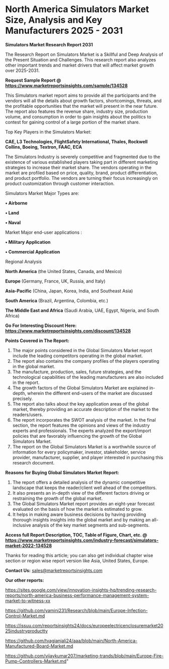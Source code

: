  # North America Simulators Market Size, Analysis and Key Manufacturers 2025 - 2031

<strong>Simulators Market Research Report 2031</strong>

The Research Report on Simulators Market is a Skillful and Deep Analysis of the Present Situation and Challenges. This research report also analyzes other important trends and market drivers that will affect market growth over 2025-2031.

<strong>Request Sample Report @ <a href=https://www.marketreportsinsights.com/sample/134528>https://www.marketreportsinsights.com/sample/134528</a></strong>

This Simulators market report aims to provide all the participants and the vendors will all the details about growth factors, shortcomings, threats, and the profitable opportunities that the market will present in the near future. The report also features the revenue share, industry size, production volume, and consumption in order to gain insights about the politics to contest for gaining control of a large portion of the market share.

Top Key Players in the Simulators Market:

<strong>CAE, L3 Technologies, FlightSafety International, Thales, Rockwell Collins, Boeing, Textron, FAAC, ECA</strong>

The Simulators Industry is severely competitive and fragmented due to the existence of various established players taking part in different marketing strategies to increase their market share. The vendors operating in the market are profiled based on price, quality, brand, product differentiation, and product portfolio. The vendors are turning their focus increasingly on product customization through customer interaction.

Simulators Market Major Types are:

<strong>• Airborne

• Land

• Naval</strong>

Market Major end-user applications :

<strong>• Military Application

• Commercial Application</strong>

Regional Analysis

</u><strong><b>North America</b></strong> (the United States, Canada, and Mexico)

<strong><b>Europe </b></strong>(Germany, France, UK, Russia, and Italy)

<strong><b>Asia-Pacific</b></strong> (China, Japan, Korea, India, and Southeast Asia)

<strong><b>South America</b></strong> (Brazil, Argentina, Colombia, etc.)

<strong><b>The Middle East and Africa</b></strong> (Saudi Arabia, UAE, Egypt, Nigeria, and South Africa)

<strong>Go For Interesting Discount Here: <a href=https://www.marketreportsinsights.com/discount/134528>https://www.marketreportsinsights.com/discount/134528</a></strong>

<strong>Points Covered in The Report:</strong>
<ol>
  <li>The major points considered in the Global Simulators Market report include the leading competitors operating in the global market.</li>
  <li>The report also contains the company profiles of the players operating in the global market.</li>
  <li>The manufacture, production, sales, future strategies, and the technological capabilities of the leading manufacturers are also included in the report.</li>
  <li>The growth factors of the Global Simulators Market are explained in-depth, wherein the different end-users of the market are discussed precisely.</li>
  <li>The report also talks about the key application areas of the global market, thereby providing an accurate description of the market to the readers/users.</li>
  <li>The report incorporates the SWOT analysis of the market. In the final section, the report features the opinions and views of the industry experts and professionals. The experts analyzed the export/import policies that are favorably influencing the growth of the Global Simulators Market.</li>
  <li>The report on the Global Simulators Market is a worthwhile source of information for every policymaker, investor, stakeholder, service provider, manufacturer, supplier, and player interested in purchasing this research document.</li>
</ol>
<strong>Reasons for Buying Global Simulators Market Report:</strong>

<ol>
  <li>The report offers a detailed analysis of the dynamic competitive landscape that keeps the reader/client well ahead of the competitors.</li>
  <li>It also presents an in-depth view of the different factors driving or restraining the growth of the global market.</li>
  <li>The Global Simulators Market report provides an eight-year forecast evaluated on the basis of how the market is estimated to grow.</li>
  <li>It helps in making aware business decisions by having providing thorough insights insights into the global market and by making an all-inclusive analysis of the key market segments and sub-segments.</li>
</ol>
<strong>Access full Report Description, TOC, Table of Figure, Chart, etc. @ <a href=https://www.marketreportsinsights.com/industry-forecast/simulators-market-2022-134528>https://www.marketreportsinsights.com/industry-forecast/simulators-market-2022-134528</a></strong>


Thanks for reading this article; you can also get individual chapter wise section or region wise report version like Asia, United States, Europe.

<strong>Contact Us:</strong>
sales@marketreportsinsights.com

<strong>Our other reports:</strong>

<a href=https://sites.google.com/view/innovation-insights-hq/trending-research-reports/north-america-business-performance-management-system-market-to-witness-xx>https://sites.google.com/view/innovation-insights-hq/trending-research-reports/north-america-business-performance-management-system-market-to-witness-xx</a>

<a href=https://github.com/yamini231/Research/blob/main/Europe-Infection-Control-Market.md>https://github.com/yamini231/Research/blob/main/Europe-Infection-Control-Market.md</a>

<a href=https://issuu.com/reportsinsights24/docs/europeelectricenclosuremarket2025industryproductty>https://issuu.com/reportsinsights24/docs/europeelectricenclosuremarket2025industryproductty</a>

<a href=https://github.com/tyagianjali24/aaa/blob/main/North-America-Manufactured-Board-Market.md>https://github.com/tyagianjali24/aaa/blob/main/North-America-Manufactured-Board-Market.md</a>

<a href=https://github.com/vijaykumar207/marketing-trands/blob/main/Europe-Fire-Pump-Controllers-Market.md>https://github.com/vijaykumar207/marketing-trands/blob/main/Europe-Fire-Pump-Controllers-Market.md</a>"
